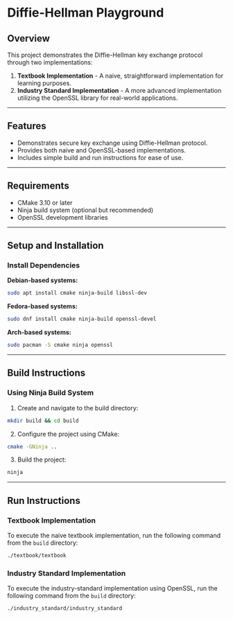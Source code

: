 # Diffie-Hellman Playground

## Overview
This project demonstrates the Diffie-Hellman key exchange protocol through two implementations:
1. **Textbook Implementation** - A naive, straightforward implementation for learning purposes.
2. **Industry Standard Implementation** - A more advanced implementation utilizing the OpenSSL library for real-world applications.

---

## Features
- Demonstrates secure key exchange using Diffie-Hellman protocol.
- Provides both naive and OpenSSL-based implementations.
- Includes simple build and run instructions for ease of use.

---

## Requirements
- CMake 3.10 or later
- Ninja build system (optional but recommended)
- OpenSSL development libraries

---

## Setup and Installation

### Install Dependencies

**Debian-based systems:**
```bash
sudo apt install cmake ninja-build libssl-dev
```

**Fedora-based systems:**
```bash
sudo dnf install cmake ninja-build openssl-devel
```

**Arch-based systems:**
```bash
sudo pacman -S cmake ninja openssl
```

---

## Build Instructions

### Using Ninja Build System

1. Create and navigate to the build directory:
```bash
mkdir build && cd build
```

2. Configure the project using CMake:
```bash
cmake -GNinja ..
```

3. Build the project:
```bash
ninja
```

---

## Run Instructions

### Textbook Implementation
To execute the naive textbook implementation, run the following command from the `build` directory:
```bash
./textbook/textbook
```

### Industry Standard Implementation
To execute the industry-standard implementation using OpenSSL, run the following command from the `build` directory:
```bash
./industry_standard/industry_standard
```
